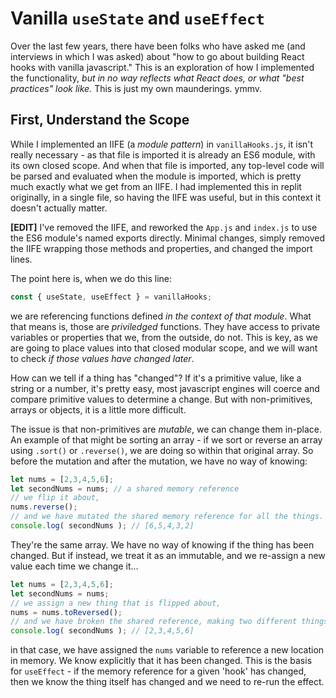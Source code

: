 # Vanilla `useState` and `useEffect`

Over the last few years, there have been folks who have asked me (and interviews in which I was asked) about "how to go about building React hooks with vanilla javascript." This is an exploration of how I implemented the functionality, *but in no way reflects what React does, or what "best practices" look like.* This is just my own maunderings. ymmv.

## First, Understand the Scope

While I implemented an IIFE (a *module pattern*) in `vanillaHooks.js`, it isn't really necessary - as that file is imported it is already an ES6 module, with its own closed scope. And when that file is imported, any top-level code will be parsed and evaluated when the module is imported, which is pretty much exactly what we get from an IIFE. I had implemented this in replit originally, in a single file, so having the IIFE was useful, but in this context it doesn't actually matter.

**\[EDIT\]** I've removed the IIFE, and reworked the `App.js` and `index.js` to use the ES6 module's named exports directly. Minimal changes, simply removed the IIFE wrapping those methods and properties, and changed the import lines.

The point here is, when we do this line:

```js
const { useState, useEffect } = vanillaHooks;
```

we are referencing functions defined *in the context of that module*. What that means is, those are *priviledged* functions. They have access to private variables or properties that we, from the outside, do not. This is key, as we are going to place values into that closed modular scope, and we will want to check *if those values have changed later*.

How can we tell if a thing has "changed"? If it's a primitive value, like a string or a number, it's pretty easy, most javascript engines will coerce and compare primitive values to determine a change. But with non-primitives, arrays or objects, it is a little more difficult.

The issue is that non-primitives are *mutable*, we can change them in-place. An example of that might be sorting an array - if we sort or reverse an array using `.sort()` or `.reverse()`, we are doing so within that original array. So before the mutation and after the mutation, we have no way of knowing:

```js
let nums = [2,3,4,5,6];
let secondNums = nums; // a shared memory reference
// we flip it about,
nums.reverse();
// and we have mutated the shared memory reference for all the things.
console.log( secondNums ); // [6,5,4,3,2]
```
They're the same array. We have no way of knowing if the thing has been changed. But if instead, we treat it as an immutable, and we re-assign a new value each time we change it...

```js
let nums = [2,3,4,5,6];
let secondNums = nums;
// we assign a new thing that is flipped about,
nums = nums.toReversed();
// and we have broken the shared reference, making two different things.
console.log( secondNums ); // [2,3,4,5,6]

```

in that case, we have assigned the `nums` variable to reference a new location in memory. We know explicitly that it has been changed. This is the basis for `useEffect` - if the memory reference for a given 'hook' has changed, then we know the thing itself has changed and we need to re-run the effect.